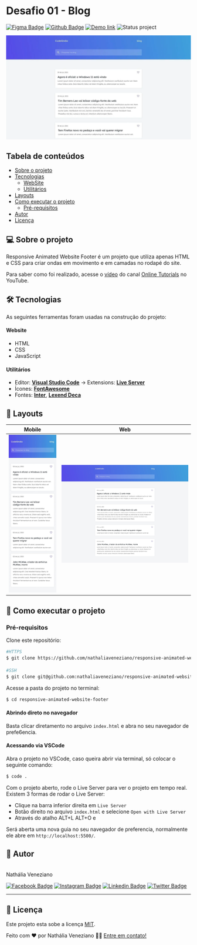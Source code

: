 # Desafio 01 - Blog

[![Figma Badge](https://img.shields.io/badge/Figma-Link-000000?style=for-the-badge&logo=figma&logoColor=white)](https://www.figma.com/file/Yb9IBH56g7T1hdIyZ3BMNO/Desafios---Codel%C3%A2ndia?type=design&node-id=0-1&mode=design&t=y8MCYFp0EDOred8A-0)
[![Github Badge](https://img.shields.io/badge/Github-Link-181717?style=for-the-badge&logo=github&logoColor=white)](https://github.com/iuricode/desafios-frontend)
[![Demo link](https://img.shields.io/badge/Preview-Link-000000?style=for-the-badge)](https://bit.ly/44UdEdd)
![Status project](https://img.shields.io/badge/Status-Concluído-2D963D?style=for-the-badge)

<img src="./assets/img/cover.webp" alt="Demonstração do projeto">

## Tabela de conteúdos

<!--ts-->

- [Sobre o projeto](#-sobre-o-projeto)
- [Tecnologias](#-tecnologias)
  - [WebSite](#website)
  - [Utilitários](#utilitários)
- [Layouts](#-layouts)
- [Como executar o projeto](#-como-executar-o-projeto)
  - [Pré-requisitos](#pré-requisitos)
- [Autor](#-autor)
- [Licença](#-licença)
<!--te-->

## 💻 Sobre o projeto

Responsive Animated Website Footer é um projeto que utiliza apenas HTML e CSS para criar ondas em movimento e em camadas no rodapé do site.

Para saber como foi realizado, acesse o [vídeo](https://www.youtube.com/watch?v=UpkEANWC2Ms) do canal [Online Tutorials](https://www.youtube.com/c/OnlineTutorials4Designers) no YouTube.

## 🛠 Tecnologias

As seguintes ferramentas foram usadas na construção do projeto:

#### **Website**

- HTML
- CSS
- JavaScript

#### **Utilitários**

- Editor: **[Visual Studio Code](https://code.visualstudio.com/)** → Extensions: **[Live Server](https://marketplace.visualstudio.com/items?itemName=ritwickdey.LiveServer)**
- Ícones: **[FontAwesome](https://fontawesome.com/)**
- Fontes: **[Inter](https://fonts.google.com/specimen/Inter?query=inter)**, **[Lexend Deca](https://fonts.google.com/specimen/Lexend+Deca?query=lexe)**

## 🎨 Layouts

| Mobile                             | Web                                  |
|:----------------------------------:|:------------------------------------:|
| ![Mobile](./assets/img/mobile.jpg) | ![Desktop](./assets/img/desktop.jpg) |

## 🚀 Como executar o projeto

### Pré-requisitos

Clone este repositório:

```bash
#HTTPS
$ git clone https://github.com/nathaliaveneziano/responsive-animated-website-footer.git

#SSH
$ git clone git@github.com:nathaliaveneziano/responsive-animated-website-footer.git
```

Acesse a pasta do projeto no terminal:

```bash
$ cd responsive-animated-website-footer
```

#### Abrindo direto no navegador

Basta clicar diretamento no arquivo `index.html` e abra no seu navegador de prefe6encia.

#### Acessando via VSCode

Abra o projeto no VSCode, caso queira abrir via terminal, só colocar o seguinte comando:

```bash
$ code .
```

Com o projeto aberto, rode o Live Server para ver o projeto em tempo real. Existem 3 formas de rodar o Live Server:

- Clique na barra inferior direita em `Live Server`
- Botão direito no arquivo `index.html` e selecione `Open with Live Server`
- Através do atalho ALT+L ALT+O e

Será aberta uma nova guia no seu navegador de preferencia, normalmente ele abre em `http://localhost:5500/`.

## 🦸 Autor

<img style="border-radius: 50%;" src="https://avatars.githubusercontent.com/u/36680660?v=4" width="250px;" alt=""/>
<br />
Nathália Veneziano
<br />

[![Facebook Badge](https://img.shields.io/badge/Facebook-1877F2?style=for-the-badge&logo=facebook&logoColor=white)](https://www.facebook.com/nathalia.veneziano.developer)
[![Instagram Badge](https://img.shields.io/badge/Instagram-E4405F?style=for-the-badge&logo=instagram&logoColor=white)](https://www.instagram.com/nathalia.veneziano.developer/)
[![Linkedin Badge](https://img.shields.io/badge/LinkedIn-0077B5?style=for-the-badge&logo=linkedin&logoColor=white)](https://www.linkedin.com/in/nathalia-veneziano)
[![Twitter Badge](https://img.shields.io/badge/Twitter-1DA1F2?style=for-the-badge&logo=twitter&logoColor=white)](https://twitter.com/nath_veneziano)

---

## 📝 Licença

Este projeto esta sobe a licença [MIT](./LICENSE).

Feito com ❤️ por Nathália Veneziano 👋🏽 [Entre em contato!](https://www.linkedin.com/in/nathalia-veneziano)
